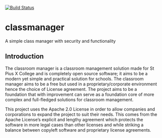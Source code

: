 [![Build Status](https://travis-ci.org/emendozaspx/classmanager.svg?branch=master)](https://travis-ci.org/emendozaspx/classmanager)
# classmanager
A simple class manager with security and functionality

## Introduction
The classroom manager is a classroom management solution made for St Pius X College and is completely open source 
software; it aims to be a modern yet simple and practical solution for schools. The classroom manager aims to be a free 
but used in a proprietary/corporate environment hence the choice of License agreement. The project aims to be a 
foundation that with improvement can serve as a foundation core of more complex and full-fledged solutions for classroom 
management.

This project uses the Apache 2.0 License in order to allow companies and corporations to expand the project to suit 
their needs. This comes from the Apache License’s explicit and lengthy agreement which protects the software in more 
legal cases than other licenses and while striking a balance between copyleft software and proprietary license agreements.


